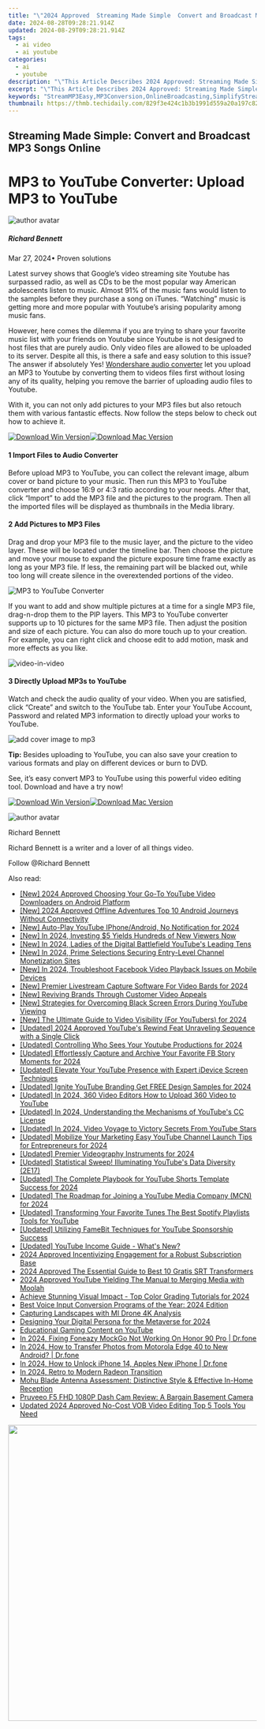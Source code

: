 ```yaml
---
title: "\"2024 Approved  Streaming Made Simple  Convert and Broadcast MP3 Songs Online\""
date: 2024-08-28T09:28:21.914Z
updated: 2024-08-29T09:28:21.914Z
tags:
  - ai video
  - ai youtube
categories:
  - ai
  - youtube
description: "\"This Article Describes 2024 Approved: Streaming Made Simple: Convert and Broadcast MP3 Songs Online\""
excerpt: "\"This Article Describes 2024 Approved: Streaming Made Simple: Convert and Broadcast MP3 Songs Online\""
keywords: "StreamMP3Easy,MP3Conversion,OnlineBroadcasting,SimplifyStreaming,MP3OnlinePlay,BroadcastMP3Songs,EasyMusicStream"
thumbnail: https://thmb.techidaily.com/829f3e424c1b3b1991d559a20a197c8257f098aee3dfffc59a2e2d3ad659a88e.jpg
---
```


## Streaming Made Simple: Convert and Broadcast MP3 Songs Online

# MP3 to YouTube Converter: Upload MP3 to YouTube

![author avatar](https://images.wondershare.com/filmora/article-images/richard-bennett.jpg)

##### Richard Bennett

 Mar 27, 2024• Proven solutions

 Latest survey shows that Google’s video streaming site Youtube has surpassed radio, as well as CDs to be the most popular way American adolescents listen to music. Almost 91% of the music fans would listen to the samples before they purchase a song on iTunes. “Watching” music is getting more and more popular with Youtube’s arising popularity among music fans.

 However, here comes the dilemma if you are trying to share your favorite music list with your friends on Youtube since Youtube is not designed to host files that are purely audio. Only video files are allowed to be uploaded to its server. Despite all this, is there a safe and easy solution to this issue? The answer if absolutely Yes! [Wondershare audio converter](https://tools.techidaily.com/wondershare/filmora/download/) let you upload an MP3 to Youtube by converting them to videos files first without losing any of its quality, helping you remove the barrier of uploading audio files to Youtube.

 With it, you can not only add pictures to your MP3 files but also retouch them with various fantastic effects. Now follow the steps below to check out how to achieve it.

[![Download Win Version](https://images.wondershare.com/filmora/guide/download-btn-win.jpg)](https://tools.techidaily.com/wondershare/filmora/download/)[![Download Mac Version](https://images.wondershare.com/filmora/guide/download-btn-mac.jpg)](https://tools.techidaily.com/wondershare/filmora/download/)

#### 1 Import Files to Audio Converter

 Before upload MP3 to YouTube, you can collect the relevant image, album cover or band picture to your music. Then run this MP3 to YouTube converter and choose 16:9 or 4:3 ratio according to your needs. After that, click “Import” to add the MP3 file and the pictures to the program. Then all the imported files will be displayed as thumbnails in the Media library.

#### 2 Add Pictures to MP3 Files

 Drag and drop your MP3 file to the music layer, and the picture to the video layer. These will be located under the timeline bar. Then choose the picture and move your mouse to expand the picture exposure time frame exactly as long as your MP3 file. If less, the remaining part will be blacked out, while too long will create silence in the overextended portions of the video.

![MP3 to YouTube Converter](https://images.wondershare.com/images/multimedia/video-editor/add-picture-to-music.jpg)

 If you want to add and show multiple pictures at a time for a single MP3 file, drag-n-drop them to the PIP layers. This MP3 to YouTube converter supports up to 10 pictures for the same MP3 file. Then adjust the position and size of each picture. You can also do more touch up to your creation. For example, you can right click and choose edit to add motion, mask and more effects as you like.

![video-in-video](https://images.wondershare.com/images/multimedia/video-editor/video-in-video.jpg)

#### 3 Directly Upload MP3s to YouTube

 Watch and check the audio quality of your video. When you are satisfied, click “Create” and switch to the YouTube tab. Enter your YouTube Account, Password and related MP3 information to directly upload your works to YouTube.

![add cover image to mp3](https://images.wondershare.com/images/multimedia/video-editor/apple-device.jpg)

**Tip:**
Besides uploading to YouTube, you can also save your creation to various formats and play on different devices or burn to DVD.

 See, it’s easy convert MP3 to YouTube using this powerful video editing tool. Download and have a try now!

[![Download Win Version](https://images.wondershare.com/filmora/guide/download-btn-win.jpg)](https://tools.techidaily.com/wondershare/filmora/download/)[![Download Mac Version](https://images.wondershare.com/filmora/guide/download-btn-mac.jpg)](https://tools.techidaily.com/wondershare/filmora/download/)

![author avatar](https://images.wondershare.com/filmora/article-images/richard-bennett.jpg)

Richard Bennett

Richard Bennett is a writer and a lover of all things video.

Follow @Richard Bennett


<ins class="adsbygoogle"
     style="display:block"
     data-ad-format="autorelaxed"
     data-ad-client="ca-pub-7571918770474297"
     data-ad-slot="1223367746"></ins>



<ins class="adsbygoogle"
     style="display:block"
     data-ad-client="ca-pub-7571918770474297"
     data-ad-slot="8358498916"
     data-ad-format="auto"
     data-full-width-responsive="true"></ins>

<span class="atpl-alsoreadstyle">Also read:</span>
<div><ul>
<li><a href="https://facebook-record-videos.techidaily.com/new-2024-approved-choosing-your-go-to-youtube-video-downloaders-on-android-platform/"><u>[New] 2024 Approved  Choosing Your Go-To YouTube Video Downloaders on Android Platform</u></a></li>
<li><a href="https://remote-screen-capture.techidaily.com/new-2024-approved-offline-adventures-top-10-android-journeys-without-connectivity/"><u>[New] 2024 Approved  Offline Adventures  Top 10 Android Journeys Without Connectivity</u></a></li>
<li><a href="https://facebook-video-footage.techidaily.com/new-auto-play-youtube-iphoneandroid-no-notification-for-2024/"><u>[New] Auto-Play YouTube  IPhone/Android, No Notification for 2024</u></a></li>
<li><a href="https://youtube-tips.techidaily.com/n-2024-investing-5-yields-hundreds-of-new-viewers-now/"><u>[New] In 2024, Investing $5 Yields Hundreds of New Viewers Now</u></a></li>
<li><a href="https://youtube-tips.techidaily.com/n-2024-ladies-of-the-digital-battlefield-youtubes-leading-tens/"><u>[New] In 2024, Ladies of the Digital Battlefield  YouTube's Leading Tens</u></a></li>
<li><a href="https://youtube-tips.techidaily.com/n-2024-prime-selections-securing-entry-level-channel-monetization-sites/"><u>[New] In 2024, Prime Selections  Securing Entry-Level Channel Monetization Sites</u></a></li>
<li><a href="https://facebook-video-recording.techidaily.com/new-in-2024-troubleshoot-facebook-video-playback-issues-on-mobile-devices/"><u>[New] In 2024, Troubleshoot Facebook Video Playback Issues on Mobile Devices</u></a></li>
<li><a href="https://youtube-tips.techidaily.com/remier-livestream-capture-software-for-video-bards-for-2024/"><u>[New] Premier Livestream Capture Software For Video Bards for 2024</u></a></li>
<li><a href="https://extra-guidance.techidaily.com/new-reviving-brands-through-customer-video-appeals/"><u>[New] Reviving Brands Through Customer Video Appeals</u></a></li>
<li><a href="https://youtube-tips.techidaily.com/trategies-for-overcoming-black-screen-errors-during-youtube-viewing/"><u>[New] Strategies for Overcoming Black Screen Errors During YouTube Viewing</u></a></li>
<li><a href="https://youtube-tips.techidaily.com/he-ultimate-guide-to-video-visibility-for-youtubers-for-2024/"><u>[New] The Ultimate Guide to Video Visibility (For YouTubers) for 2024</u></a></li>
<li><a href="https://youtube-tips.techidaily.com/ed-2024-approved-youtubes-rewind-feat-unraveling-sequence-with-a-single-click/"><u>[Updated] 2024 Approved  YouTube's Rewind Feat  Unraveling Sequence with a Single Click</u></a></li>
<li><a href="https://youtube-tips.techidaily.com/ed-controlling-who-sees-your-youtube-productions-for-2024/"><u>[Updated] Controlling Who Sees Your Youtube Productions for 2024</u></a></li>
<li><a href="https://facebook-video-content.techidaily.com/updated-effortlessly-capture-and-archive-your-favorite-fb-story-moments-for-2024/"><u>[Updated] Effortlessly Capture and Archive Your Favorite FB Story Moments for 2024</u></a></li>
<li><a href="https://youtube-tips.techidaily.com/ed-elevate-your-youtube-presence-with-expert-idevice-screen-techniques/"><u>[Updated] Elevate Your YouTube Presence with Expert iDevice Screen Techniques</u></a></li>
<li><a href="https://youtube-tips.techidaily.com/ed-ignite-youtube-branding-get-free-design-samples-for-2024/"><u>[Updated] Ignite YouTube Branding  Get FREE Design Samples for 2024</u></a></li>
<li><a href="https://youtube-tips.techidaily.com/ed-in-2024-360-video-editors-how-to-upload-360-video-to-youtube/"><u>[Updated] In 2024, 360 Video Editors  How to Upload 360 Video to YouTube</u></a></li>
<li><a href="https://youtube-tips.techidaily.com/ed-in-2024-understanding-the-mechanisms-of-youtubes-cc-license/"><u>[Updated] In 2024, Understanding the Mechanisms of YouTube's CC License</u></a></li>
<li><a href="https://youtube-tips.techidaily.com/ed-in-2024-video-voyage-to-victory-secrets-from-youtube-stars/"><u>[Updated] In 2024, Video Voyage to Victory  Secrets From YouTube Stars</u></a></li>
<li><a href="https://youtube-tips.techidaily.com/ed-mobilize-your-marketing-easy-youtube-channel-launch-tips-for-entrepreneurs-for-2024/"><u>[Updated] Mobilize Your Marketing  Easy YouTube Channel Launch Tips for Entrepreneurs for 2024</u></a></li>
<li><a href="https://fox-cloud.techidaily.com/updated-premier-videography-instruments-for-2024/"><u>[Updated] Premier Videography Instruments for 2024</u></a></li>
<li><a href="https://youtube-tips.techidaily.com/ed-statistical-sweep-illuminating-youtubes-data-diversity-2e17/"><u>[Updated] Statistical Sweep! Illuminating YouTube's Data Diversity (2E17)</u></a></li>
<li><a href="https://youtube-tips.techidaily.com/ed-the-complete-playbook-for-youtube-shorts-template-success-for-2024/"><u>[Updated] The Complete Playbook for YouTube Shorts Template Success for 2024</u></a></li>
<li><a href="https://youtube-tips.techidaily.com/ed-the-roadmap-for-joining-a-youtube-media-company-mcn-for-2024/"><u>[Updated] The Roadmap for Joining a YouTube Media Company (MCN) for 2024</u></a></li>
<li><a href="https://youtube-tips.techidaily.com/ed-transforming-your-favorite-tunes-the-best-spotify-playlists-tools-for-youtube/"><u>[Updated] Transforming Your Favorite Tunes  The Best Spotify Playlists Tools for YouTube</u></a></li>
<li><a href="https://youtube-tips.techidaily.com/ed-utilizing-famebit-techniques-for-youtube-sponsorship-success/"><u>[Updated] Utilizing FameBit Techniques for YouTube Sponsorship Success</u></a></li>
<li><a href="https://youtube-tips.techidaily.com/ed-youtube-income-guide-whats-new/"><u>[Updated] YouTube Income Guide - What's New?</u></a></li>
<li><a href="https://youtube-tips.techidaily.com/approved-incentivizing-engagement-for-a-robust-subscription-base/"><u>2024 Approved  Incentivizing Engagement for a Robust Subscription Base</u></a></li>
<li><a href="https://some-guidance.techidaily.com/2024-approved-the-essential-guide-to-best-10-gratis-srt-transformers/"><u>2024 Approved  The Essential Guide to Best 10 Gratis SRT Transformers</u></a></li>
<li><a href="https://youtube-tips.techidaily.com/approved-youtube-yielding-the-manual-to-merging-media-with-moolah/"><u>2024 Approved  YouTube Yielding  The Manual to Merging Media with Moolah</u></a></li>
<li><a href="https://extra-hints.techidaily.com/achieve-stunning-visual-impact-top-color-grading-tutorials-for-2024/"><u>Achieve Stunning Visual Impact - Top Color Grading Tutorials for 2024</u></a></li>
<li><a href="https://iphone-unlock.techidaily.com/best-voice-input-conversion-programs-of-the-year-2024-edition/"><u>Best Voice Input Conversion Programs of the Year: 2024 Edition</u></a></li>
<li><a href="https://extra-hints.techidaily.com/capturing-landscapes-with-mi-drone-4k-analysis/"><u>Capturing Landscapes with MI Drone 4K Analysis</u></a></li>
<li><a href="https://article-helps.techidaily.com/designing-your-digital-persona-for-the-metaverse-for-2024/"><u>Designing Your Digital Persona for the Metaverse for 2024</u></a></li>
<li><a href="https://youtube-tips.techidaily.com/tional-gaming-content-on-youtube/"><u>Educational Gaming Content on YouTube</u></a></li>
<li><a href="https://review-topics.techidaily.com/in-2024-fixing-foneazy-mockgo-not-working-on-honor-90-pro-drfone-by-drfone-virtual-android/"><u>In 2024, Fixing Foneazy MockGo Not Working On Honor 90 Pro | Dr.fone</u></a></li>
<li><a href="https://android-transfer.techidaily.com/in-2024-how-to-transfer-photos-from-motorola-edge-40-to-new-android-drfone-by-drfone-transfer-from-android-transfer-from-android/"><u>In 2024, How to Transfer Photos from Motorola Edge 40 to New Android? | Dr.fone</u></a></li>
<li><a href="https://iphone-unlock.techidaily.com/in-2024-how-to-unlock-iphone-14-apples-new-iphone-drfone-by-drfone-ios/"><u>In 2024, How to Unlock iPhone 14, Apples New iPhone | Dr.fone</u></a></li>
<li><a href="https://screen-recording.techidaily.com/in-2024-retro-to-modern-radeon-transition/"><u>In 2024, Retro to Modern  Radeon Transition</u></a></li>
<li><a href="https://buynow-info.techidaily.com/mohu-blade-antenna-assessment-distinctive-style-and-effective-in-home-reception/"><u>Mohu Blade Antenna Assessment: Distinctive Style & Effective In-Home Reception</u></a></li>
<li><a href="https://buynow-tips.techidaily.com/pruveeo-f5-fhd-1080p-dash-cam-review-a-bargain-basement-camera/"><u>Pruveeo F5 FHD 1080P Dash Cam Review: A Bargain Basement Camera</u></a></li>
<li><a href="https://smart-video-creator.techidaily.com/updated-2024-approved-no-cost-vob-video-editing-top-5-tools-you-need/"><u>Updated 2024 Approved No-Cost VOB Video Editing Top 5 Tools You Need</u></a></li>
</ul></div>

<!-- affiliate ads begin -->
<a href="https://unicoeye.pxf.io/c/5597632/2084399/18498" target="_top" id="2084399"><img src="//a.impactradius-go.com/display-ad/18498-2084399" border="0" alt="" width="1125" height="600"/></a><img height="0" width="0" src="https://imp.pxf.io/i/5597632/2084399/18498" style="position:absolute;visibility:hidden;" border="0" />
<!-- affiliate ads end -->